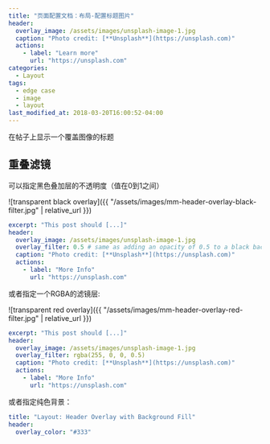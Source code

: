 ```yaml
---
title: "页面配置文档：布局-配置标题图片"
header:
  overlay_image: /assets/images/unsplash-image-1.jpg
  caption: "Photo credit: [**Unsplash**](https://unsplash.com)"
  actions:
    - label: "Learn more"
      url: "https://unsplash.com"
categories:
  - Layout
tags:
  - edge case
  - image
  - layout
last_modified_at: 2018-03-20T16:00:52-04:00
---
```


在帖子上显示一个覆盖图像的标题
 
## 重叠滤镜

可以指定黑色叠加层的不透明度（值在0到1之间）

![transparent black overlay]({{ "/assets/images/mm-header-overlay-black-filter.jpg" | relative_url }})

```yaml
excerpt: "This post should [...]"
header:
  overlay_image: /assets/images/unsplash-image-1.jpg
  overlay_filter: 0.5 # same as adding an opacity of 0.5 to a black background
  caption: "Photo credit: [**Unsplash**](https://unsplash.com)"
  actions:
    - label: "More Info"
      url: "https://unsplash.com"
```

或者指定一个RGBA的滤镜层:

![transparent red overlay]({{ "/assets/images/mm-header-overlay-red-filter.jpg" | relative_url }})

```yaml
excerpt: "This post should [...]"
header:
  overlay_image: /assets/images/unsplash-image-1.jpg
  overlay_filter: rgba(255, 0, 0, 0.5)
  caption: "Photo credit: [**Unsplash**](https://unsplash.com)"
  actions:
    - label: "More Info"
      url: "https://unsplash.com"
```

或者指定纯色背景：
```yaml
title: "Layout: Header Overlay with Background Fill"
header:
  overlay_color: "#333"
```